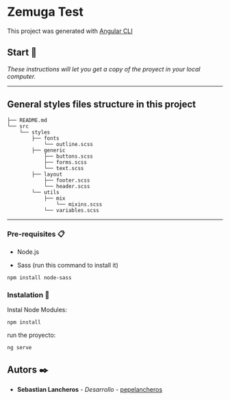 # Zemuga Test

This project was generated with  [Angular CLI](https://github.com/angular/angular-cli)

## Start 🚀

_These instructions will let you get a copy of the proyect in your local computer._

---

## General styles files structure in this project

```
├── README.md
└── src
    └── styles
        ├── fonts
            └── outline.scss
        ├── generic
            ├── buttons.scss
            ├── forms.scss
            └── text.scss
        ├── layout
            ├── footer.scss
            └── header.scss
        └── utils
            ├── mix
                └── mixins.scss
            └── variables.scss
```
---

### Pre-requisites 📋

* Node.js

* Sass (run this command to install it)

```
npm install node-sass
```

### Instalation 🔧

Instal Node Modules:

```
npm install
```

run the proyecto:

```
ng serve
```

## Autors ✒️

* **Sebastian Lancheros** - *Desarrollo* - [pepelancheros](https://github.com/pepelancheros)




